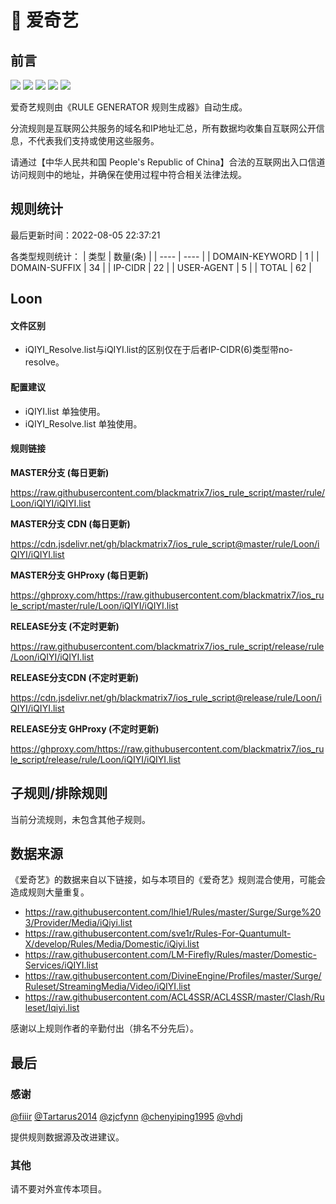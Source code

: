 # 🧸 爱奇艺

## 前言

![](https://shields.io/badge/-移除重复规则-ff69b4) ![](https://shields.io/badge/-DOMAIN与DOMAIN--SUFFIX合并-green) ![](https://shields.io/badge/-DOMAIN--SUFFIX间合并-critical) ![](https://shields.io/badge/-DOMAIN--SUFFIX与DOMAIN--KEYWORD合并-blue) ![](https://shields.io/badge/-IP--CIDR(6)合并-blueviolet) 

爱奇艺规则由《RULE GENERATOR 规则生成器》自动生成。

分流规则是互联网公共服务的域名和IP地址汇总，所有数据均收集自互联网公开信息，不代表我们支持或使用这些服务。

请通过【中华人民共和国 People's Republic of China】合法的互联网出入口信道访问规则中的地址，并确保在使用过程中符合相关法律法规。

## 规则统计

最后更新时间：2022-08-05 22:37:21

各类型规则统计：
| 类型 | 数量(条)  | 
| ---- | ----  |
| DOMAIN-KEYWORD | 1  | 
| DOMAIN-SUFFIX | 34  | 
| IP-CIDR | 22  | 
| USER-AGENT | 5  | 
| TOTAL | 62  | 


## Loon 

#### 文件区别
- iQIYI_Resolve.list与iQIYI.list的区别仅在于后者IP-CIDR(6)类型带no-resolve。

#### 配置建议
- iQIYI.list 单独使用。
- iQIYI_Resolve.list 单独使用。

#### 规则链接
**MASTER分支 (每日更新)**

https://raw.githubusercontent.com/blackmatrix7/ios_rule_script/master/rule/Loon/iQIYI/iQIYI.list

**MASTER分支 CDN (每日更新)**

https://cdn.jsdelivr.net/gh/blackmatrix7/ios_rule_script@master/rule/Loon/iQIYI/iQIYI.list

**MASTER分支 GHProxy (每日更新)**

https://ghproxy.com/https://raw.githubusercontent.com/blackmatrix7/ios_rule_script/master/rule/Loon/iQIYI/iQIYI.list

**RELEASE分支 (不定时更新)**

https://raw.githubusercontent.com/blackmatrix7/ios_rule_script/release/rule/Loon/iQIYI/iQIYI.list

**RELEASE分支CDN (不定时更新)**

https://cdn.jsdelivr.net/gh/blackmatrix7/ios_rule_script@release/rule/Loon/iQIYI/iQIYI.list

**RELEASE分支 GHProxy (不定时更新)**

https://ghproxy.com/https://raw.githubusercontent.com/blackmatrix7/ios_rule_script/release/rule/Loon/iQIYI/iQIYI.list

## 子规则/排除规则


当前分流规则，未包含其他子规则。

## 数据来源

《爱奇艺》的数据来自以下链接，如与本项目的《爱奇艺》规则混合使用，可能会造成规则大量重复。

- https://raw.githubusercontent.com/lhie1/Rules/master/Surge/Surge%203/Provider/Media/iQiyi.list
- https://raw.githubusercontent.com/sve1r/Rules-For-Quantumult-X/develop/Rules/Media/Domestic/iQiyi.list
- https://raw.githubusercontent.com/LM-Firefly/Rules/master/Domestic-Services/iQIYI.list
- https://raw.githubusercontent.com/DivineEngine/Profiles/master/Surge/Ruleset/StreamingMedia/Video/iQIYI.list
- https://raw.githubusercontent.com/ACL4SSR/ACL4SSR/master/Clash/Ruleset/Iqiyi.list


感谢以上规则作者的辛勤付出（排名不分先后）。

## 最后

### 感谢

[@fiiir](https://github.com/fiiir) [@Tartarus2014](https://github.com/Tartarus2014) [@zjcfynn](https://github.com/zjcfynn) [@chenyiping1995](https://github.com/chenyiping1995) [@vhdj](https://github.com/vhdj)

提供规则数据源及改进建议。

### 其他

请不要对外宣传本项目。